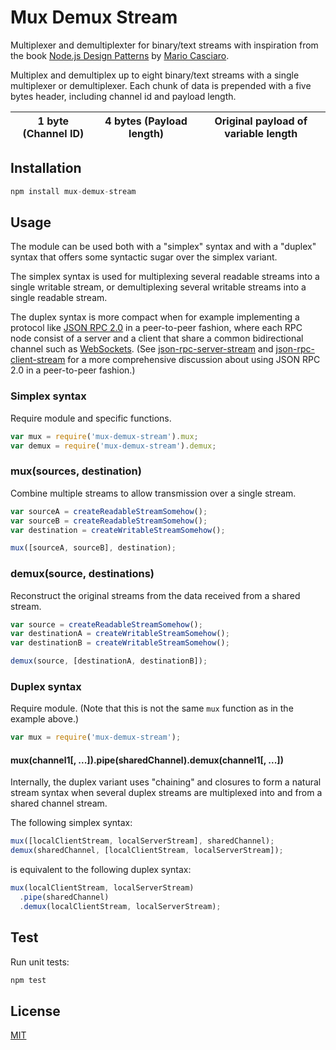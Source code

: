 # Mux Demux Stream

Multiplexer and demultiplexter for binary/text streams with inspiration from the
book [Node.js Design Patterns](https://www.packtpub.com/web-development/nodejs-design-patterns)
by [Mario Casciaro](https://github.com/mariocasciaro).

Multiplex and demultiplex up to eight binary/text streams with a single
multiplexer or demultiplexer. Each chunk of data is prepended with a five bytes
header, including channel id and payload length.

| 1 byte (Channel ID) | 4 bytes (Payload length) | Original payload of variable length |
|---------------------|--------------------------|-------------------------------------|

## Installation

```js
npm install mux-demux-stream
```

## Usage

The module can be used both with a "simplex" syntax and with a "duplex" syntax
that offers some syntactic sugar over the simplex variant.

The simplex syntax is used for multiplexing several readable streams into a single
writable stream, or demultiplexing several writable streams into a single
readable stream.

The duplex syntax is more compact when for example implementing a protocol like
[JSON RPC 2.0](http://www.jsonrpc.org/specification) in a peer-to-peer fashion,
where each RPC node consist of a server and a client that share a common
bidirectional channel such as
[WebSockets](https://developer.mozilla.org/en-US/docs/Web/API/WebSockets_API).
(See [json-rpc-server-stream](https://github.com/claudijo/json-rpc-server-stream)
and [json-rpc-client-stream](https://github.com/claudijo/json-rpc-client-stream)
for a more comprehensive discussion about using JSON RPC 2.0 in a peer-to-peer
fashion.)

### Simplex syntax

Require module and specific functions.

```js
var mux = require('mux-demux-stream').mux;
var demux = require('mux-demux-stream').demux;
```

### mux(sources, destination)

Combine multiple streams to allow transmission over a single stream.

```js
var sourceA = createReadableStreamSomehow();
var sourceB = createReadableStreamSomehow();
var destination = createWritableStreamSomehow();

mux([sourceA, sourceB], destination);
```

### demux(source, destinations)

Reconstruct the original streams from the data received from a shared stream.

```js
var source = createReadableStreamSomehow();
var destinationA = createWritableStreamSomehow();
var destinationB = createWritableStreamSomehow();

demux(source, [destinationA, destinationB]);
```

### Duplex syntax

Require module. (Note that this is not the same `mux` function as in the example
above.)

```js
var mux = require('mux-demux-stream');
```

#### mux(channel1[, ...]).pipe(sharedChannel).demux(channel1[, ...])

Internally, the duplex variant uses "chaining" and closures to form a natural
stream syntax when several duplex streams are multiplexed into and from a shared
channel stream.

The following simplex syntax:

```js
mux([localClientStream, localServerStream], sharedChannel);
demux(sharedChannel, [localClientStream, localServerStream]);
```

is equivalent to the following duplex syntax:

```js
mux(localClientStream, localServerStream)
  .pipe(sharedChannel)
  .demux(localClientStream, localServerStream);
```

## Test

Run unit tests:

```js
npm test
```

## License

[MIT](LICENSE)





